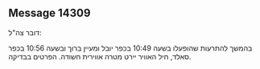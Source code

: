 ## Message 14309

דובר צה"ל:

בהמשך להתרעות שהופעלו בשעה 10:49 בכפר יובל ומעיין ברוך ובשעה 10:56 בכפר סאלד, חיל האוויר יירט מטרה אווירית חשודה. הפרטים בבדיקה.

